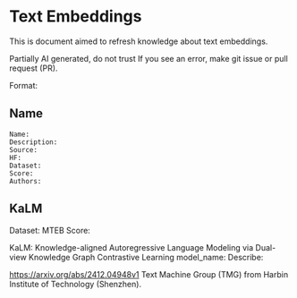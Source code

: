 # Text Embeddings

This is document aimed to refresh knowledge about text embeddings.

Partially AI generated, do not trust If you see an error, make git issue or pull request (PR).

Format:

## Name

```
Name:
Description:
Source:
HF:
Dataset:
Score:
Authors:
```

## KaLM

Dataset: MTEB
Score:

KaLM: Knowledge-aligned Autoregressive Language Modeling via Dual-view Knowledge Graph Contrastive Learning
model_name:
Describe:

https://arxiv.org/abs/2412.04948v1
Text Machine Group (TMG) from Harbin Institute of Technology (Shenzhen).
